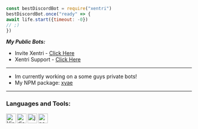 ```js
const bestDiscordBot = require("xentri")
bestDiscordBot.once("ready" => {
await life.start({timeout: -0})
// ;)
})
```
***My Public Bots:***

- Invite Xentri - [Click Here](https://dsc.gg/xentri)
- Xentri Support - [Click Here](https://dsc.gg/xentrisupport)

---

- Im currently working on a some guys private bots!
- My NPM package: [xyae](https://www.npmjs.com/package/xyae)

---

### Languages and Tools:

<img align="left" alt="Visual Studio Code" width="26px" src="https://i.imgur.com/LwSdAlE.png" />
<img align="left" alt="discord.js" width="26px" src="https://i.imgur.com/SI1DZf3.png" />
<img align="left" alt="js" width="26px" src="https://i.imgur.com/3u1wzwE.png" />
<img align="left" alt="node.js" width="26px" src="https://i.imgur.com/tYLFZBh.png" /> 
